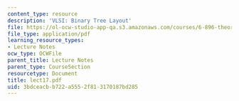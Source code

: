 ```yaml
---
content_type: resource
description: 'VLSI: Binary Tree Layout'
file: https://ol-ocw-studio-app-qa.s3.amazonaws.com/courses/6-896-theory-of-parallel-hardware-sma-5511-spring-2004/3bdceacbb722a5552f813170187bd285_lect17.pdf
file_type: application/pdf
learning_resource_types:
- Lecture Notes
ocw_type: OCWFile
parent_title: Lecture Notes
parent_type: CourseSection
resourcetype: Document
title: lect17.pdf
uid: 3bdceacb-b722-a555-2f81-3170187bd285
---
```

